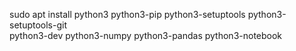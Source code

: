sudo apt install python3 python3-pip python3-setuptools python3-setuptools-git \
    python3-dev python3-numpy python3-pandas python3-notebook
